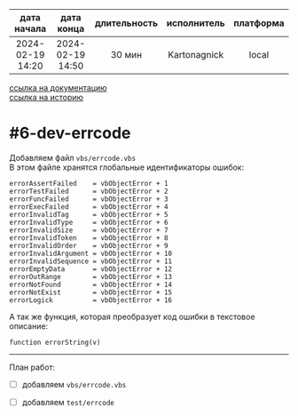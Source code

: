 |   дата начала    |    дата конца    | длительность | исполнитель  | платформа |
|:----------------:|:----------------:|:------------:|:------------:|:---------:|
| 2024-02-19 14:20 | 2024-02-19 14:50 |    30 мин    | Kartonagnick |   local   |

[ссылка на документацию](../docs.md)  
[ссылка на историю](../history.md#-v006-dev)  

#6-dev-errcode
==============
Добавляем файл `vbs/errcode.vbs`  
В этом файле хранятся глобальные идентификаторы ошибок:  

```vbs
errorAssertFailed    = vbObjectError + 1
errorTestFailed      = vbObjectError + 2
errorFuncFailed      = vbObjectError + 3
errorExecFailed      = vbObjectError + 4
errorInvalidTag      = vbObjectError + 5
errorInvalidType     = vbObjectError + 6
errorInvalidSize     = vbObjectError + 7
errorInvalidToken    = vbObjectError + 8
errorInvalidOrder    = vbObjectError + 9
errorInvalidArgument = vbObjectError + 10
errorInvalidSequence = vbObjectError + 11
errorEmptyData       = vbObjectError + 12
errorOutRange        = vbObjectError + 13
errorNotFound        = vbObjectError + 14
errorNotExist        = vbObjectError + 15
errorLogick          = vbObjectError + 16
```

А так же функция, которая преобразует код ошибки в текстовое описание:  

```vbs
function errorString(v)
```

--------------------------------------------------------------------------------

План работ:  
  - [ ] добавляем `vbs/errcode.vbs`  
  - [ ] добавляем `test/errcode`  

